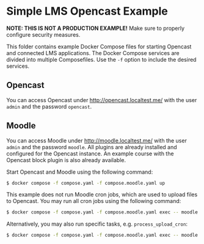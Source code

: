 # Simple LMS Opencast Example

**NOTE: THIS IS NOT A PRODUCTION EXAMPLE!** Make sure to properly configure security measures.

This folder contains example Docker Compose files for starting Opencast and connected LMS applications. The Docker Compose services are divided into multiple Composefiles. Use the `-f` option to include the desired services.

## Opencast

You can access Opencast under <http://opencast.localtest.me/> with the user `admin` and the password `opencast`.

## Moodle

You can access Moodle under <http://moodle.localtest.me/> with the user `admin` and the password `moodle`. All plugins are already installed and configured for the Opencast instance. An example course with the Opencast block plugin is also already available.

Start Opencast and Moodle using the following command:

```sh
$ docker compose -f compose.yaml -f compose.moodle.yaml up
```

This example does not run Moodle cron jobs, which are used to upload files to Opencast. You may run all cron jobs using the following command:

```sh
$ docker compose -f compose.yaml -f compose.moodle.yaml exec -- moodle php admin/cli/cron.php
```

Alternatively, you may also run specific tasks, e.g. `process_upload_cron`:

```sh
$ docker compose -f compose.yaml -f compose.moodle.yaml exec -- moodle php admin/cli/scheduled_task.php '--execute=\tool_opencast\task\process_upload_cron'
```
